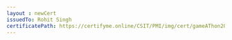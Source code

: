 ```yaml
--- 
layout : newCert 
issuedTo: Rohit Singh 
certificatePath: https://certifyme.online/CSIT/PMI/img/cert/gameAThon2021/RohitSingh_5e5d3.png
--- 
```


